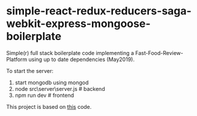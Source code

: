# simple-react-redux-reducers-saga-webkit-express-mongoose-boilerplate
Simple(r) full stack boilerplate code implementing a Fast-Food-Review-Platform using up to date dependencies (May2019).

To start the server:
1. start mongodb using mongod
2. node src\server\server.js # backend
3. npm run dev # frontend


This project is based on [this](https://github.com/wix-incubator/flickr-gallery-exam) code.
